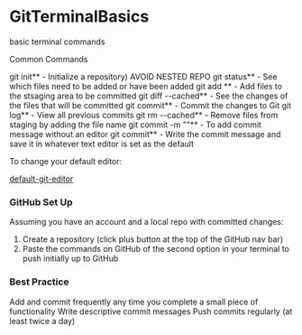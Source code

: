 # GitTerminalBasics
basic terminal commands

Common Commands

git init** - Initialize a repository) AVOID NESTED REPO
git status** - See which files need to be added or have been added
git add <filename>** - Add files to the stsaging area to be committed
git diff --cached** - See the changes of the files that will be committed
git commit** - Commit the changes to Git
git log** - View all previous commits
git rm --cached** - Remove files from staging by adding the file name
git commit -m ""** - To add commit message without an editor
git commit** - Write the commit message and save it in whatever text editor is set as the default

To change your default editor:

[default-git-editor](https://stackoverflow.com/questions/3539594/change-the-default-editor-for-files-opened-in-the-terminal-e-g-set-it-to-text)

### GitHub Set Up

Assuming you have an account and a local repo with committed changes:

1. Create a repository (click plus button at the top of the GitHub nav bar)
2. Paste the commands on GitHub of the second option in your terminal to push initially up to GitHub

### Best Practice

Add and commit frequently any time you complete a small piece of functionality
Write descriptive commit messages
Push commits regularly (at least twice a day)
